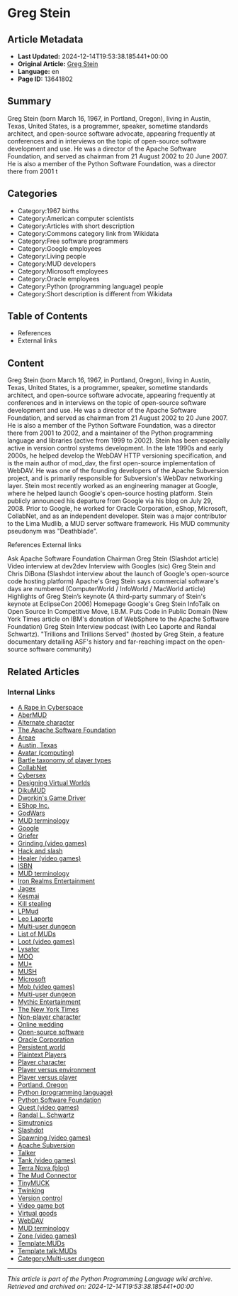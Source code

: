 # Greg Stein

## Article Metadata

- **Last Updated:** 2024-12-14T19:53:38.185441+00:00
- **Original Article:** [Greg Stein](https://en.wikipedia.org/wiki/Greg_Stein)
- **Language:** en
- **Page ID:** 13641802

## Summary

Greg Stein (born March 16, 1967, in Portland, Oregon), living in Austin, Texas, United States,  is a programmer, speaker, sometime standards architect, and open-source software advocate, appearing frequently at conferences and in interviews on the topic of open-source software development and use.
He was a director of the Apache Software Foundation, and served as chairman from 21 August 2002 to 20 June 2007.  He is also a member of the Python Software Foundation, was a director there from 2001 t

## Categories

- Category:1967 births
- Category:American computer scientists
- Category:Articles with short description
- Category:Commons category link from Wikidata
- Category:Free software programmers
- Category:Google employees
- Category:Living people
- Category:MUD developers
- Category:Microsoft employees
- Category:Oracle employees
- Category:Python (programming language) people
- Category:Short description is different from Wikidata

## Table of Contents

- References
- External links

## Content

Greg Stein (born March 16, 1967, in Portland, Oregon), living in Austin, Texas, United States,  is a programmer, speaker, sometime standards architect, and open-source software advocate, appearing frequently at conferences and in interviews on the topic of open-source software development and use.
He was a director of the Apache Software Foundation, and served as chairman from 21 August 2002 to 20 June 2007.  He is also a member of the Python Software Foundation, was a director there from 2001 to 2002, and a maintainer of the Python programming language and libraries (active from 1999 to 2002).
Stein has been especially active in version control systems development.  In the late 1990s and early 2000s, he helped develop the WebDAV HTTP versioning specification, and is the main author of mod_dav, the first open-source implementation of WebDAV.  He was one of the founding developers of the Apache Subversion project, and is primarily responsible for Subversion's WebDav networking layer.
Stein most recently worked as an engineering manager at Google, where he helped launch Google's open-source hosting platform. Stein publicly announced his departure from Google via his blog on July 29, 2008. Prior to Google, he worked for Oracle Corporation, eShop, Microsoft, CollabNet, and as an independent developer.
Stein was a major contributor to the Lima Mudlib, a MUD server software framework.  His MUD community pseudonym was "Deathblade".

References
External links

Ask Apache Software Foundation Chairman Greg Stein (Slashdot article)
Video interview at dev2dev
Interview with Googles (sic) Greg Stein and Chris DiBona (Slashdot interview about the launch of Google's open-source code hosting platform)
Apache's Greg Stein says commercial software's days are numbered (ComputerWorld / InfoWorld / MacWorld article)
Highlights of Greg Stein’s keynote (A third-party summary of Stein's keynote at EclipseCon 2006)
Homepage
Google's Greg Stein InfoTalk on Open Source
In Competitive Move, I.B.M. Puts Code in Public Domain (New York Times article on IBM's donation of WebSphere to the Apache Software Foundation)
Greg Stein Interview podcast (with Leo Laporte and Randal Schwartz).
"Trillions and Trillions Served" (hosted by Greg Stein, a feature documentary detailing ASF's history and far-reaching impact on the open-source software community)

## Related Articles

### Internal Links

- [A Rape in Cyberspace](https://en.wikipedia.org/wiki/A_Rape_in_Cyberspace)
- [AberMUD](https://en.wikipedia.org/wiki/AberMUD)
- [Alternate character](https://en.wikipedia.org/wiki/Alternate_character)
- [The Apache Software Foundation](https://en.wikipedia.org/wiki/The_Apache_Software_Foundation)
- [Areae](https://en.wikipedia.org/wiki/Areae)
- [Austin, Texas](https://en.wikipedia.org/wiki/Austin,_Texas)
- [Avatar (computing)](https://en.wikipedia.org/wiki/Avatar_(computing))
- [Bartle taxonomy of player types](https://en.wikipedia.org/wiki/Bartle_taxonomy_of_player_types)
- [CollabNet](https://en.wikipedia.org/wiki/CollabNet)
- [Cybersex](https://en.wikipedia.org/wiki/Cybersex)
- [Designing Virtual Worlds](https://en.wikipedia.org/wiki/Designing_Virtual_Worlds)
- [DikuMUD](https://en.wikipedia.org/wiki/DikuMUD)
- [Dworkin's Game Driver](https://en.wikipedia.org/wiki/Dworkin%27s_Game_Driver)
- [EShop Inc.](https://en.wikipedia.org/wiki/EShop_Inc.)
- [GodWars](https://en.wikipedia.org/wiki/GodWars)
- [MUD terminology](https://en.wikipedia.org/wiki/MUD_terminology)
- [Google](https://en.wikipedia.org/wiki/Google)
- [Griefer](https://en.wikipedia.org/wiki/Griefer)
- [Grinding (video games)](https://en.wikipedia.org/wiki/Grinding_(video_games))
- [Hack and slash](https://en.wikipedia.org/wiki/Hack_and_slash)
- [Healer (video games)](https://en.wikipedia.org/wiki/Healer_(video_games))
- [ISBN](https://en.wikipedia.org/wiki/ISBN)
- [MUD terminology](https://en.wikipedia.org/wiki/MUD_terminology)
- [Iron Realms Entertainment](https://en.wikipedia.org/wiki/Iron_Realms_Entertainment)
- [Jagex](https://en.wikipedia.org/wiki/Jagex)
- [Kesmai](https://en.wikipedia.org/wiki/Kesmai)
- [Kill stealing](https://en.wikipedia.org/wiki/Kill_stealing)
- [LPMud](https://en.wikipedia.org/wiki/LPMud)
- [Leo Laporte](https://en.wikipedia.org/wiki/Leo_Laporte)
- [Multi-user dungeon](https://en.wikipedia.org/wiki/Multi-user_dungeon)
- [List of MUDs](https://en.wikipedia.org/wiki/List_of_MUDs)
- [Loot (video games)](https://en.wikipedia.org/wiki/Loot_(video_games))
- [Lysator](https://en.wikipedia.org/wiki/Lysator)
- [MOO](https://en.wikipedia.org/wiki/MOO)
- [MU*](https://en.wikipedia.org/wiki/MU*)
- [MUSH](https://en.wikipedia.org/wiki/MUSH)
- [Microsoft](https://en.wikipedia.org/wiki/Microsoft)
- [Mob (video games)](https://en.wikipedia.org/wiki/Mob_(video_games))
- [Multi-user dungeon](https://en.wikipedia.org/wiki/Multi-user_dungeon)
- [Mythic Entertainment](https://en.wikipedia.org/wiki/Mythic_Entertainment)
- [The New York Times](https://en.wikipedia.org/wiki/The_New_York_Times)
- [Non-player character](https://en.wikipedia.org/wiki/Non-player_character)
- [Online wedding](https://en.wikipedia.org/wiki/Online_wedding)
- [Open-source software](https://en.wikipedia.org/wiki/Open-source_software)
- [Oracle Corporation](https://en.wikipedia.org/wiki/Oracle_Corporation)
- [Persistent world](https://en.wikipedia.org/wiki/Persistent_world)
- [Plaintext Players](https://en.wikipedia.org/wiki/Plaintext_Players)
- [Player character](https://en.wikipedia.org/wiki/Player_character)
- [Player versus environment](https://en.wikipedia.org/wiki/Player_versus_environment)
- [Player versus player](https://en.wikipedia.org/wiki/Player_versus_player)
- [Portland, Oregon](https://en.wikipedia.org/wiki/Portland,_Oregon)
- [Python (programming language)](https://en.wikipedia.org/wiki/Python_(programming_language))
- [Python Software Foundation](https://en.wikipedia.org/wiki/Python_Software_Foundation)
- [Quest (video games)](https://en.wikipedia.org/wiki/Quest_(video_games))
- [Randal L. Schwartz](https://en.wikipedia.org/wiki/Randal_L._Schwartz)
- [Simutronics](https://en.wikipedia.org/wiki/Simutronics)
- [Slashdot](https://en.wikipedia.org/wiki/Slashdot)
- [Spawning (video games)](https://en.wikipedia.org/wiki/Spawning_(video_games))
- [Apache Subversion](https://en.wikipedia.org/wiki/Apache_Subversion)
- [Talker](https://en.wikipedia.org/wiki/Talker)
- [Tank (video games)](https://en.wikipedia.org/wiki/Tank_(video_games))
- [Terra Nova (blog)](https://en.wikipedia.org/wiki/Terra_Nova_(blog))
- [The Mud Connector](https://en.wikipedia.org/wiki/The_Mud_Connector)
- [TinyMUCK](https://en.wikipedia.org/wiki/TinyMUCK)
- [Twinking](https://en.wikipedia.org/wiki/Twinking)
- [Version control](https://en.wikipedia.org/wiki/Version_control)
- [Video game bot](https://en.wikipedia.org/wiki/Video_game_bot)
- [Virtual goods](https://en.wikipedia.org/wiki/Virtual_goods)
- [WebDAV](https://en.wikipedia.org/wiki/WebDAV)
- [MUD terminology](https://en.wikipedia.org/wiki/MUD_terminology)
- [Zone (video games)](https://en.wikipedia.org/wiki/Zone_(video_games))
- [Template:MUDs](https://en.wikipedia.org/wiki/Template:MUDs)
- [Template talk:MUDs](https://en.wikipedia.org/wiki/Template_talk:MUDs)
- [Category:Multi-user dungeon](https://en.wikipedia.org/wiki/Category:Multi-user_dungeon)

---
_This article is part of the Python Programming Language wiki archive._
_Retrieved and archived on: 2024-12-14T19:53:38.185441+00:00_